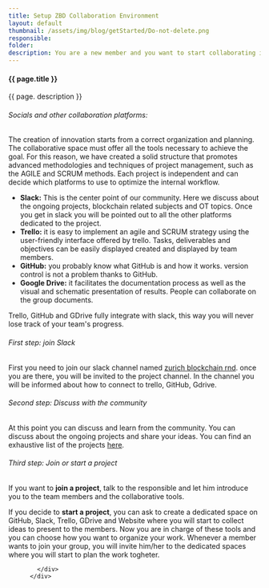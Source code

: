 ```yaml
---
title: Setup ZBD Collaboration Environment
layout: default
thumbnail: /assets/img/blog/getStarted/Do-not-delete.png
responsible:
folder:
description: You are a new member and you want to start collaborating in a project? Here you will understand how to get setup with slack, trello and GitHub.
---
```


<section>
    <div class="container">
        <div class="project-single">
            <div class="row project-single-text margin-15px-tb">
                <div class="col-lg-12 col-md-12">
                   <h4>{{ page.title }}</h4>
                   <p>{{ page. description }}</p>
                </div>
            </div>
            <div class="row project-single-text margin-15px-bottom">
              <div class="col-lg-12 col-md-12">
                <h6>Socials and other collaboration platforms:</h6>
                <p>The creation of innovation starts from a correct organization and planning. The collaborative space
                  must offer all the tools necessary to achieve the goal. For this reason, we have created a solid structure
                  that promotes advanced methodologies and techniques of project management, such as the AGILE and SCRUM methods.
                  Each project is independent and can decide which platforms to use to optimize the internal workflow.</p>
                  <!-- list style 02-->
                  <ul class="list-style-2">
                    <li><strong>Slack:</strong> This is the center point of our community.
                      Here we discuss about the ongoing projects, blockchain related subjects and OT topics.
                      Once you get in slack you will be pointed out to all the other platforms dedicated to the project.</li>
                    <li><strong>Trello:</strong> it is easy to implement an agile and SCRUM strategy using the user-friendly interface offered by trello.
                      Tasks, deliverables and objectives can be easily displayed created and displayed by team members.</li>
                    <li><strong>GitHub:</strong> you probably know what GitHub is and how it works. version control is not a problem thanks to GitHub.</li>
                    <li><strong>Google Drive:</strong> it facilitates the documentation process as well as the visual and schematic presentation of results.
                       People can collaborate on the group documents.</li>
                  </ul>
                  <p>Trello, GitHub and GDrive fully integrate with slack, this way you will never lose track of your team's progress.</p>
                </div>
            </div>
            <!-- section Slack -->
            <div class="row project-single-text margin-15px-bottom text-url">
              <div class="col-lg-12 col-md-12">
                  <!-- end list style 01-->
                <h6>First step: join Slack</h6>
                <p>First you need to join our slack channel named <a href="https://zurich-blockchain-rnd.slack.com/" target="_blank"> zurich blockchain rnd</a>.
                once you are there, you will be invited to the project channel. In the channel you will be informed about how to connect to trello, GitHub, Gdrive.</p>
              </div>
           </div>
           <!-- end section slack -->
           <!-- second step -->
           <div class="row project-single-text margin-15px-bottom text-url">
             <div class="col-lg-12 col-md-12">
                 <!-- end list style 01-->
               <h6>Second step: Discuss with the community</h6>
               <p>At this point you can discuss and learn from the community. You can discuss about the ongoing projects and share your ideas.
                 You can find an exhaustive list of the projects <a href="{{ base.html }}/projects.html"> here</a>.
               </p>
             </div>
          </div>
          <!-- end second step -->
          <!-- third step -->
          <div class="row project-single-text margin-15px-bottom text-url">
            <div class="col-lg-12 col-md-12">
                <!-- end list style 01-->
              <h6>Third step: Join or start a project</h6>
              <p>If you want to <strong>join a project</strong>, talk to the responsible and let him introduce you to the team members and the collaborative tools.</p>
              <p>If you decide to <strong>start a project</strong>, you can ask to create a dedicated space on GitHub, Slack, Trello, GDrive and Website where you will
                start to collect ideas to present to the members. Now you are in charge of these tools and you can choose how you want to organize your work.
                Whenever a member wants to join your group, you will invite him/her to the dedicated spaces where you will start to plan the work togheter.
              </p>
            </div>
         </div>
         <!-- end third step -->

            </div>
          </div>
</section>
